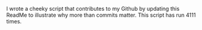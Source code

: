 I wrote a cheeky script that contributes to my Github by updating this ReadMe to illustrate why more than commits matter. This script has run 4111 times.
